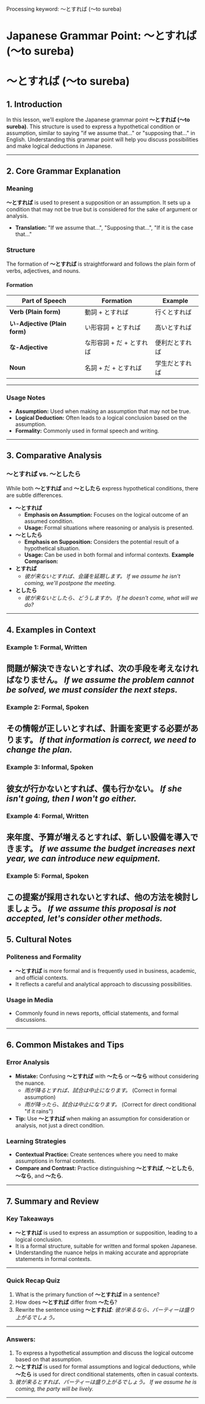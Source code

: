 Processing keyword: ～とすれば (～to sureba)
# Japanese Grammar Point: ～とすれば (～to sureba)
# ～とすれば (～to sureba)
## 1. Introduction
In this lesson, we'll explore the Japanese grammar point **～とすれば (～to sureba)**. This structure is used to express a hypothetical condition or assumption, similar to saying "if we assume that..." or "supposing that..." in English. Understanding this grammar point will help you discuss possibilities and make logical deductions in Japanese.

---
## 2. Core Grammar Explanation
### Meaning
**～とすれば** is used to present a supposition or an assumption. It sets up a condition that may not be true but is considered for the sake of argument or analysis.
- **Translation:** "If we assume that...", "Supposing that...", "If it is the case that..."
### Structure
The formation of **～とすれば** is straightforward and follows the plain form of verbs, adjectives, and nouns.
#### Formation
| **Part of Speech**           | **Formation**           | **Example**                  |
|------------------------------|-------------------------|------------------------------|
| **Verb (Plain form)**        | 動詞 + とすれば          | 行くとすれば                 |
| **い-Adjective (Plain form)** | い形容詞 + とすれば     | 高いとすれば                 |
| **な-Adjective**             | な形容詞 + だ + とすれば | 便利だとすれば               |
| **Noun**                     | 名詞 + だ + とすれば     | 学生だとすれば               |
---
### Usage Notes
- **Assumption:** Used when making an assumption that may not be true.
- **Logical Deduction:** Often leads to a logical conclusion based on the assumption.
- **Formality:** Commonly used in formal speech and writing.
---
## 3. Comparative Analysis
### ～とすれば vs. ～としたら
While both **～とすれば** and **～としたら** express hypothetical conditions, there are subtle differences.
- **～とすれば**
  - **Emphasis on Assumption:** Focuses on the logical outcome of an assumed condition.
  - **Usage:** Formal situations where reasoning or analysis is presented.
- **～としたら**
  - **Emphasis on Supposition:** Considers the potential result of a hypothetical situation.
  - **Usage:** Can be used in both formal and informal contexts.
**Example Comparison:**
- **とすれば**
  - *彼が来ないとすれば、会議を延期します。*
    *If we assume he isn't coming, we'll postpone the meeting.*
- **としたら**
  - *彼が来ないとしたら、どうしますか。*
    *If he doesn't come, what will we do?*
---
## 4. Examples in Context
### Example 1: Formal, Written
**問題が解決できないとすれば、次の手段を考えなければなりません。**
*If we assume the problem cannot be solved, we must consider the next steps.*
---
### Example 2: Formal, Spoken
**その情報が正しいとすれば、計画を変更する必要があります。**
*If that information is correct, we need to change the plan.*
---
### Example 3: Informal, Spoken
**彼女が行かないとすれば、僕も行かない。**
*If she isn't going, then I won't go either.*
---
### Example 4: Formal, Written
**来年度、予算が増えるとすれば、新しい設備を導入できます。**
*If we assume the budget increases next year, we can introduce new equipment.*
---
### Example 5: Formal, Spoken
**この提案が採用されないとすれば、他の方法を検討しましょう。**
*If we assume this proposal is not accepted, let's consider other methods.*
---
## 5. Cultural Notes
### Politeness and Formality
- **～とすれば** is more formal and is frequently used in business, academic, and official contexts.
- It reflects a careful and analytical approach to discussing possibilities.
### Usage in Media
- Commonly found in news reports, official statements, and formal discussions.
---
## 6. Common Mistakes and Tips
### Error Analysis
- **Mistake:** Confusing **～とすれば** with **～たら** or **～なら** without considering the nuance.
  - *雨が降るとすれば、試合は中止になります。* (Correct in formal assumption)
  - *雨が降ったら、試合は中止になります。* (Correct for direct conditional "if it rains")
- **Tip:** Use **～とすれば** when making an assumption for consideration or analysis, not just a direct condition.
### Learning Strategies
- **Contextual Practice:** Create sentences where you need to make assumptions in formal contexts.
- **Compare and Contrast:** Practice distinguishing **～とすれば**, **～としたら**, **～なら**, and **～たら**.
---
## 7. Summary and Review
### Key Takeaways
- **～とすれば** is used to express an assumption or supposition, leading to a logical conclusion.
- It is a formal structure, suitable for written and formal spoken Japanese.
- Understanding the nuance helps in making accurate and appropriate statements in formal contexts.
---
### Quick Recap Quiz
1. What is the primary function of **～とすれば** in a sentence?
2. How does **～とすれば** differ from **～たら**?
3. Rewrite the sentence using **～とすれば**: *彼が来るなら、パーティーは盛り上がるでしょう。*
---
### Answers:
1. To express a hypothetical assumption and discuss the logical outcome based on that assumption.
2. **～とすれば** is used for formal assumptions and logical deductions, while **～たら** is used for direct conditional statements, often in casual contexts.
3. *彼が来るとすれば、パーティーは盛り上がるでしょう。*
   *If we assume he is coming, the party will be lively.*
---
